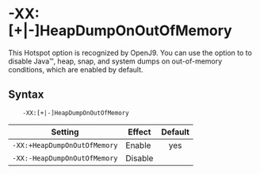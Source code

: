 ﻿<!--
* Copyright (c) 2017, 2019 IBM Corp. and others
*
* This program and the accompanying materials are made
* available under the terms of the Eclipse Public License 2.0
* which accompanies this distribution and is available at
* https://www.eclipse.org/legal/epl-2.0/ or the Apache
* License, Version 2.0 which accompanies this distribution and
* is available at https://www.apache.org/licenses/LICENSE-2.0.
*
* This Source Code may also be made available under the
* following Secondary Licenses when the conditions for such
* availability set forth in the Eclipse Public License, v. 2.0
* are satisfied: GNU General Public License, version 2 with
* the GNU Classpath Exception [1] and GNU General Public
* License, version 2 with the OpenJDK Assembly Exception [2].
*
* [1] https://www.gnu.org/software/classpath/license.html
* [2] http://openjdk.java.net/legal/assembly-exception.html
*
* SPDX-License-Identifier: EPL-2.0 OR Apache-2.0 OR GPL-2.0 WITH
* Classpath-exception-2.0 OR LicenseRef-GPL-2.0 WITH Assembly-exception
-->

# -XX:\[+|-\]HeapDumpOnOutOfMemory

This Hotspot option is recognized by OpenJ9. You can use the option to to disable Java&trade;, heap, snap, and system dumps on out-of-memory conditions, which are enabled by default. 

## Syntax

        -XX:[+|-]HeapDumpOnOutOfMemory

| Setting                      | Effect  | Default                                                                        |
|------------------------------|---------|:------------------------------------------------------------------------------:|
| `-XX:+HeapDumpOnOutOfMemory` | Enable  | <i class="fa fa-check" aria-hidden="true"></i><span class="sr-only">yes</span> |
| `-XX:-HeapDumpOnOutOfMemory` | Disable |                                                                                |


<!-- ==== END OF TOPIC ==== xxheapdumponoutofmemory.md ==== -->

